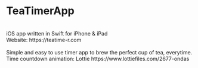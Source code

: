 <h1>TeaTimerApp</h1>
<br>
iOS app written in Swift for iPhone & iPad<br>
Website: https://teatime-r.com
<br><br>
Simple and easy to use timer app to brew the perfect cup of tea, everytime. 
<br>
Time countdown animation: Lottie https://www.lottiefiles.com/2677-ondas
